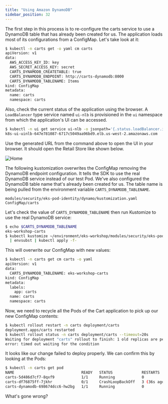 ```yaml
---
title: "Using Amazon DynamoDB"
sidebar_position: 32
---
```


The first step in this process is to re-configure the carts service to use a DynamoDB table that has already been created for us. The application loads most of its configurations from a ConfigMap. Let's take look at it:

```bash
$ kubectl -n carts get -o yaml cm carts
apiVersion: v1
data:
  AWS_ACCESS_KEY_ID: key
  AWS_SECRET_ACCESS_KEY: secret
  CARTS_DYNAMODB_CREATETABLE: true
  CARTS_DYNAMODB_ENDPOINT: http://carts-dynamodb:8000
  CARTS_DYNAMODB_TABLENAME: Items
kind: ConfigMap
metadata:
  name: carts
  namespace: carts
```

Also, check the current status of the application using the browser. A `LoadBalancer` type service named `ui-nlb` is provisioned in the `ui` namespace from which the application's UI can be accessed.

```bash
$ kubectl -n ui get service ui-nlb -o jsonpath='{.status.loadBalancer.ingress[*].hostname}{"\n"}'
k8s-ui-uinlb-647e781087-6717c5049aa96bd9.elb.us-west-2.amazonaws.com
```

Use the generated URL from the command above to open the UI in your browser. It should open the Retail Store like shown below.

![Home](/img/sample-app-screens/home.webp)

The following kustomization overwrites the ConfigMap removing the DynamoDB endpoint configuration. It tells the SDK to use the real DynamoDB service instead of our test Pod. We've also configured the DynamoDB table name that's already been created for us. The table name is being pulled from the environment variable `CARTS_DYNAMODB_TABLENAME`.

```kustomization
modules/security/eks-pod-identity/dynamo/kustomization.yaml
ConfigMap/carts
```

Let's check the value of `CARTS_DYNAMODB_TABLENAME` then run Kustomize to use the real DynamoDB service:

```bash
$ echo $CARTS_DYNAMODB_TABLENAME
eks-workshop-carts
$ kubectl kustomize ~/environment/eks-workshop/modules/security/eks-pod-identity/dynamo \
  | envsubst | kubectl apply -f-
```

This will overwrite our ConfigMap with new values:

```bash
$ kubectl -n carts get cm carts -o yaml
apiVersion: v1
data:
  CARTS_DYNAMODB_TABLENAME: eks-workshop-carts
kind: ConfigMap
metadata:
  labels:
    app: carts
  name: carts
  namespace: carts
```

Now, we need to recycle all the Pods of the Cart application to pick up our new ConfigMap contents:

```bash expectError=true hook=enable-dynamo
$ kubectl rollout restart -n carts deployment/carts
deployment.apps/carts restarted
$ kubectl rollout status -n carts deployment/carts --timeout=20s
Waiting for deployment "carts" rollout to finish: 1 old replicas are pending termination...
error: timed out waiting for the condition
```

It looks like our change failed to deploy properly. We can confirm this by looking at the Pods:

```bash
$ kubectl -n carts get pod
NAME                              READY   STATUS             RESTARTS        AGE
carts-5d486d7cf7-8qxf9            1/1     Running            0               5m49s
carts-df76875ff-7jkhr             0/1     CrashLoopBackOff   3 (36s ago)     2m2s
carts-dynamodb-698674dcc6-hw2bg   1/1     Running            0               20m
```

What's gone wrong?
